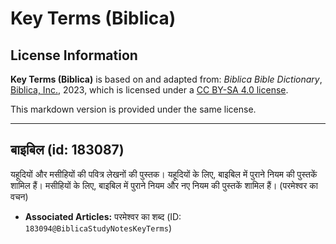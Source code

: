 # Key Terms (Biblica)

## License Information

**Key Terms (Biblica)** is based on and adapted from: _Biblica Bible Dictionary_, [Biblica, Inc.](https://www.biblica.com/), 2023, which is licensed under a [CC BY-SA 4.0 license](https://creativecommons.org/licenses/by-sa/4.0/legalcode.en).

This markdown version is provided under the same license.



--------------------------------

## बाइबिल (id: 183087)

यहूदियों और मसीहियों की पवित्र लेखनों की पुस्तक। यहूदियों के लिए, बाइबिल में पुराने नियम की पुस्तकें शामिल हैं। मसीहियों के लिए, बाइबिल में पुराने नियम और नए नियम की पुस्तकें शामिल हैं। (परमेश्वर का वचन)

* **Associated Articles:** परमेश्वर का शब्द  (ID: `183094@BiblicaStudyNotesKeyTerms`)

